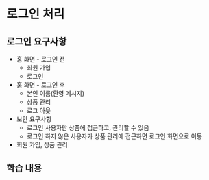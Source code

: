 # 로그인 처리
## 로그인 요구사항
+ 홈 화면 - 로그인 전
  + 회원 가입
  + 로그인
+ 홈 화면 - 로그인 후
  + 본인 이름(환영 메시지)
  + 상품 관리
  + 로그 아웃
+ 보안 요구사항
  + 로그인 사용자만 상품에 접근하고, 관리할 수 있음
  + 로그인 하지 않은 사용자가 상품 관리에 접근하면 로그인 화면으로 이동
+ 회원 가입, 상품 관리

## 학습 내용
